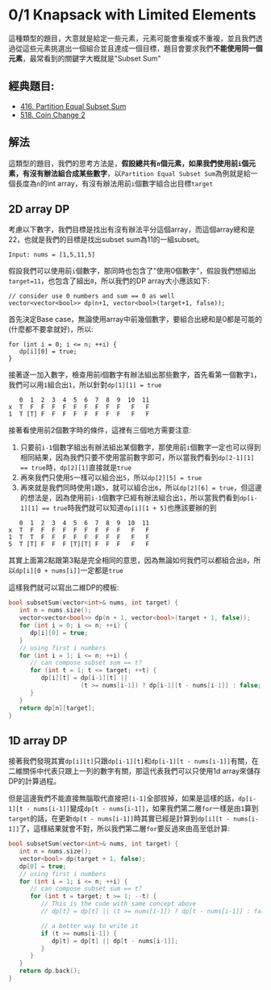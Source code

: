 # 0/1 Knapsack with Limited Elements

這種類型的題目，大意就是給定一些元素，元素可能會重複或不重複，並且我們透過從這些元素挑選出一個組合並且達成一個目標，題目會要求我們**不能使用同一個元素**，最常看到的關鍵字大概就是"Subset Sum"

## 經典題目:
- [416. Partition Equal Subset Sum](https://leetcode.com/problems/partition-equal-subset-sum/)
- [518. Coin Change 2](https://leetcode.com/problems/coin-change-2/)

## 解法
這類型的題目，我們的思考方法是，**假設總共有`n`個元素，如果我們使用前`i`個元素，有沒有辦法組合成某些數字**，以`Partition Equal Subset Sum`為例就是給一個長度為`n`的int array，有沒有辦法用前`i`個數字組合出目標`target`


## 2D array DP
考慮以下數字，我們目標是找出有沒有辦法平分這個array，而這個array總和是22，也就是我們的目標是找出subset sum為11的一組subset。
```
Input: nums = [1,5,11,5]
```

假設我們可以使用前`i`個數字，那同時也包含了"使用0個數字"，假設我們想組出`target=11`，也包含了組出`0`，所以我們的DP array大小應該如下:
```
// consider use 0 numbers and sum == 0 as well
vector<vector<bool>> dp(n+1, vector<bool>(target+1, false));
```

首先決定Base case，無論使用array中前幾個數字，要組合出總和是0都是可能的(什麼都不要拿就好)，所以:
```
for (int i = 0; i <= n; ++i) {
   dp[i][0] = true;
}
```

接著逐一加入數字，檢查用前i個數字有辦法組出那些數字，首先看第一個數字`1`，我們可以用`1`組合出`1`，所以針對`dp[1][1] = true`
```
   0  1  2  3  4  5  6  7  8  9  10  11
x  T  F  F  F  F  F  F  F  F  F   F   F
1  T [T] F  F  F  F  F  F  F  F   F   F
```

接著看使用前2個數字時的條件，這裡有三個地方需要注意:
1. 只要前`i-1`個數字組出有辦法組出某個數字，那使用前`i`個數字一定也可以得到相同結果，因為我們只要不使用當前數字即可，所以當我們看到`dp[2-1][1] == true`時，`dp[2][1]`直接就是`true`
2. 再來我們只使用`5`一樣可以組合出`5`，所以`dp[2][5] = true`
3. 再來就是我們同時使用`1`跟`5`，就可以組合出`6`，所以`dp[2][6] = true`，但這邊的想法是，因為使用前`i-1`個數字已經有辦法組合出`1`，所以當我們看到`dp[i-1][1] == true`時我們就可以知道`dp[i][1 + 5]`也應該要辦的到
```
   0  1  2  3  4  5  6  7  8  9  10  11
x  T  F  F  F  F  F  F  F  F  F   F   F
1  T  T  F  F  F  F  F  F  F  F   F   F
5  T [T] F  F  F [T][T] F  F  F   F   F
```

其實上面第2點跟第3點是完全相同的意思，因為無論如何我們可以都組合出`0`，所以`dp[i][0 + nums[i]]`一定都是`true`

這樣我們就可以寫出二維DP的模板:
```cpp
bool subsetSum(vector<int>& nums, int target) {
   int n = nums.size();
   vector<vector<bool>> dp(n + 1, vector<bool>(target + 1, false));
   for (int i = 0; i <= n; ++i) {
      dp[i][0] = true;
   }
   // using first i numbers
   for (int i = 1; i <= n; ++i) {
      // can compose subset sum == t?
      for (int t = 1; t <= target; ++t) {
         dp[i][t] = dp[i-1][t] || 
                    (t >= nums[i-1]) ? dp[i-1][t - nums[i-1]] : false;
      }
   }
   return dp[n][target];
}
```

## 1D array DP
接著我們發現其實`dp[i][t]`只跟`dp[i-1][t]`和`dp[i-1][t - nums[i-1]]`有關，在二維關係中代表只跟上一列的數字有關，那這代表我們可以只使用1d array來儲存DP的計算過程。

但是這邊我們不能直接無腦取代直接把`[i-1]`全部拔掉，如果是這樣的話，`dp[i-1][t - nums[i-1]]`變成`dp[t - nums[i-1]]`，如果我們第二層`for`一樣是由`1`算到`target`的話，在更新`dp[t - nums[i-1]]`時其實已經是計算到`dp[i][t - nums[i-1]]`了，這樣結果就會不對，所以我們第二層`for`要反過來由高至低計算:
```cpp
bool subsetSum(vector<int>& nums, int target) {
   int n = nums.size();
   vector<bool> dp(target + 1, false);
   dp[0] = true;
   // using first i numbers
   for (int i = 1; i <= n; ++i) {
      // can compose subset sum == t?
      for (int t = target; t >= 1; --t) {
         // This is the code with same concept above
         // dp[t] = dp[t] || (t >= nums[i-1]) ? dp[t - nums[i-1]] : false;

         // a better way to write it
         if (t >= nums[i-1]) {
            dp[t] = dp[t] || dp[t - nums[i-1]];
         }
      }
   }
   return dp.back();
}
```
